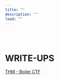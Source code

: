 ```yaml
---
title: ""
description: ""
lead: ""
---
```


<br><br>

# WRITE-UPS

<div class="col-lg">
    <div class="card my-3">
        <div class="card-body">
            <a href="/docs/writeups/thm/boilerctf">THM - Boiler CTF</a>
        </div>
    </div>